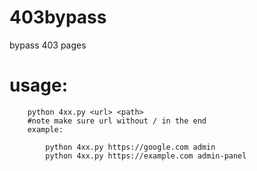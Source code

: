 # 403bypass
bypass  403 pages 


# usage:
        
        python 4xx.py <url> <path>
        #note make sure url without / in the end
        example:
            
            python 4xx.py https://google.com admin
            python 4xx.py https://example.com admin-panel

